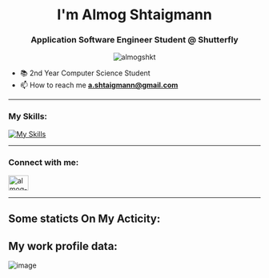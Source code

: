 <h1 align="center">I'm Almog Shtaigmann</h1>
<h3 align="center">Application Software Engineer Student @ Shutterfly </h3>
<p align="center"> <img src="https://komarev.com/ghpvc/?username=almogshkt&label=Profile%20views&color=29cebc&style=flat" alt="almogshkt" /> </p>

- 📚 2nd Year Computer Science Student
- 📫 How to reach me **a.shtaigmann@gmail.com**
___
### My Skills:
[![My Skills](https://skillicons.dev/icons?i=python,flask,kotlin,java,powershell,c,md,github,git,arduino,azure,postman,vscode,linkedin&perline=7)](https://skillicons.dev)
___
<h3 align="left">Connect with me:</h3>
<p align="left">
<a href="https://www.linkedin.com/in/almog-shtaigmann/" target="blank"><img align="center" src="https://raw.githubusercontent.com/rahuldkjain/github-profile-readme-generator/master/src/images/icons/Social/linked-in-alt.svg" alt="almog-shtaigmann" height="30" width="40" /></a>
</p>

___
## Some staticts On My Acticity:

<!-- ![Almog's GitHub stats](https://github-readme-stats.vercel.app/api?username=AlmogShKt&show_icons=true&theme=radical)-->

## My work profile data:
![image](https://github.com/AlmogShKt/AlmogShKt/assets/63158735/80285e9a-776e-4e3b-ac5f-c2c331e794a3)
